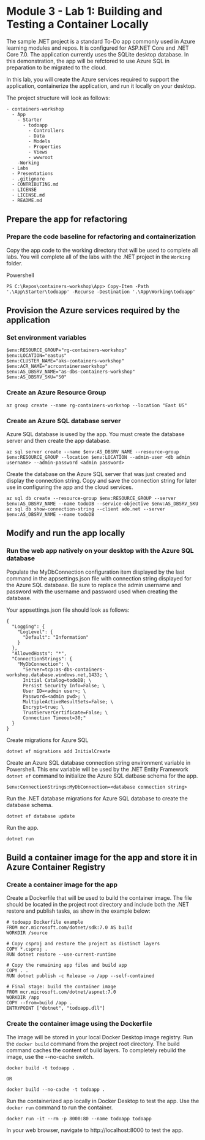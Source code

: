 # Module 3 - Lab 1: Building and Testing a Container Locally

The sample .NET project is a standard To-Do app commonly used in Azure learning modules and repos. It is configured for ASP.NET Core and .NET Core 7.0. The application currently uses the SQLite desktop database. In this demonstration, the app will be refctored to use Azure SQL in preparation to be migrated to the cloud.

In this lab, you will create the Azure services required to support the application, containerize the application, and run it locally on your desktop.

The project structure will look as follows:

```console
- containers-workshop
  - App
    - Starter
      - todoapp
        - Controllers
        - Data
        - Models
        - Properties
        - Views
        - wwwroot
    -Working
  - Labs
  - Presentations
  - .gitignore
  - CONTRIBUTING.md
  - LICENSE
  - LICENSE.md
  - README.md
```

## Prepare the app for refactoring

### Prepare the code baseline for refactoring and containerization

Copy the app code to the working directory that will be used to complete all labs. You will complete all of the labs with the .NET project in the `Working` folder.

Powershell

```console
PS C:\Repos\containers-workshop\App> Copy-Item -Path '.\App\Starter\todoapp' -Recurse -Destination '.\App\Working\todoapp'
```

## Provision the Azure services required by the application

### Set environment variables

```console
$env:RESOURCE_GROUP="rg-containers-workshop"
$env:LOCATION="eastus"
$env:CLUSTER_NAME="aks-containers-workshop"
$env:ACR_NAME="acrcontainersworkshop"
$env:AS_DBSRV_NAME="as-dbs-containers-workshop"
$env:AS_DBSRV_SKU="S0"
```

### Create an Azure Resource Group

```console
az group create --name rg-containers-workshop --location "East US"
```

### Create an Azure SQL database server

Azure SQL database is used by the app. You must create the database server and then create the app database.

```console
az sql server create --name $env:AS_DBSRV_NAME --resource-group $env:RESOURCE_GROUP --location $env:LOCATION --admin-user <db admin username> --admin-password <admin password>
```

Create the database on the Azure SQL server that was just created and display the connection string. Copy and save the connection string for later use in configuring the app and the cloud services.

```console
az sql db create --resource-group $env:RESOURCE_GROUP --server $env:AS_DBSRV_NAME --name todoDB --service-objective $env:AS_DBSRV_SKU
az sql db show-connection-string --client ado.net --server $env:AS_DBSRV_NAME --name todoDB
```

## Modify and run the app locally

### Run the web app natively on your desktop with the Azure SQL database

Populate the MyDbConnection configuration item displayed by the last command in the appsettings.json file with connection string displayed for the Azure SQL database. Be sure to replace the admin username and password with the username and password used when creating the database.

Your appsettings.json file should look as follows:

```console
{
  "Logging": {
    "LogLevel": {
      "Default": "Information"
    }
  },
  "AllowedHosts": "*",
  "ConnectionStrings": {
    "MyDbConnection": \
      "Server=tcp:as-dbs-containers-workshop.database.windows.net,1433; \
      Initial Catalog=todoDB; \
      Persist Security Info=False; \
      User ID=<admin user>; \
      Password=<admin pwd>; \
      MultipleActiveResultSets=False; \
      Encrypt=true; \
      TrustServerCertificate=False; \
      Connection Timeout=30;"
  }
}
```

Create migrations for Azure SQL

```console
dotnet ef migrations add InitialCreate
```

Create an Azure SQL database connection string environment variable in Powershell. This env variable will be used by the .NET Entity Framework `dotnet ef` command to initialize the Azure SQL datbase schema for the app.

```console
$env:ConnectionStrings:MyDbConnection=<database connection string>
```

Run the .NET database migrations for Azure SQL database to create the database schema.

```console
dotnet ef database update
```

Run the app.

```console
dotnet run
```

## Build a container image for the app and store it in Azure Container Registry

### Create a container image for the app

Create a Dockerfile that will be used to build the container image. The file should be located in the project root directory and include both the .NET restore and publish tasks, as show in the example below:

```console
# todoapp Dockerfile example
FROM mcr.microsoft.com/dotnet/sdk:7.0 AS build
WORKDIR /source

# Copy csproj and restore the project as distinct layers
COPY *.csproj .
RUN dotnet restore --use-current-runtime  

# Copy the remaining app files and build app
COPY . .
RUN dotnet publish -c Release -o /app --self-contained

# Final stage: build the container image
FROM mcr.microsoft.com/dotnet/aspnet:7.0
WORKDIR /app
COPY --from=build /app .
ENTRYPOINT ["dotnet", "todoapp.dll"]
```

### Create the container image using the Dockerfile

The image will be stored in your local Docker Desktop image registry. Run the `docker build` command from the project root directory. The build command caches the content of build layers. To completely rebuild the image, use the --no-cache switch.

```console
docker build -t todoapp .

OR

docker build --no-cache -t todoapp .
```

Run the containerized app locally in Docker Desktop to test the app. Use the `docker run` command to run the container.

```console
docker run -it --rm -p 8000:80 --name todoapp todoapp
```

In your web browser, navigate to http://localhost:8000 to test the app.
